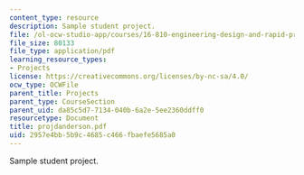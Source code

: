 ```yaml
---
content_type: resource
description: Sample student project.
file: /ol-ocw-studio-app/courses/16-810-engineering-design-and-rapid-prototyping-january-iap-2007/2957e4bb5b9c4685c466fbaefe5685a0_projdanderson.pdf
file_size: 80133
file_type: application/pdf
learning_resource_types:
- Projects
license: https://creativecommons.org/licenses/by-nc-sa/4.0/
ocw_type: OCWFile
parent_title: Projects
parent_type: CourseSection
parent_uid: da85c5d7-7134-040b-6a2e-5ee2360ddff0
resourcetype: Document
title: projdanderson.pdf
uid: 2957e4bb-5b9c-4685-c466-fbaefe5685a0
---
```

Sample student project.
